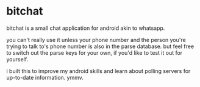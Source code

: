# bitchat

bitchat is a small chat application for android akin to whatsapp.

you can't really use it unless your phone number and the person you're trying to talk to's phone number is also in the parse database. but feel free to switch out the parse keys for your own, if you'd like to test it out for yourself. 

i built this to improve my android skills and learn about polling servers for up-to-date information. ymmv. 
